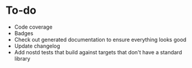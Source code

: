 # To-do

- Code coverage
- Badges
- Check out generated documentation to ensure everything looks good
- Update changelog
- Add nostd tests that build against targets that don't have a standard library
